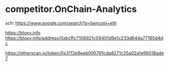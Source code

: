 # competitor.OnChain-Analytics
sch: https://www.google.com/search?q=bencoin+eth

https://bloxy.info https://bloxy.info/address/0xbcffc7108921c09401d9e1c233d644a77165d4dc

https://etherscan.io/token/0x3112e6eeb095791cda8271c25a02a1e66018ade7
